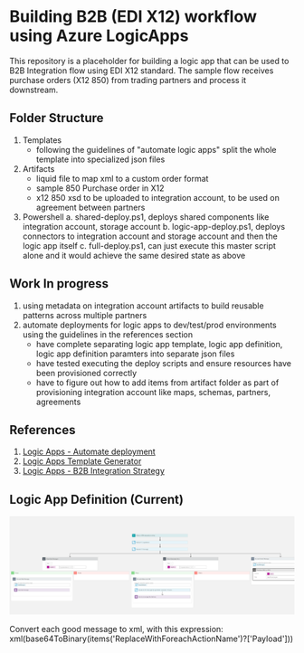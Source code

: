 # Building B2B (EDI X12) workflow using Azure LogicApps

This repository is a placeholder for building a logic app that can be used to B2B Integration flow using EDI X12 standard. The sample flow receives purchase orders (X12 850) from trading partners and process it downstream.

## Folder Structure

1. Templates
    - following the guidelines of "automate logic apps" split the whole template into specialized json files
2. Artifacts
    - liquid file to map xml to a custom order format
    - sample 850 Purchase order in X12
    - x12 850 xsd to be uploaded to integration account, to be used on agreement between partners
3. Powershell
    a. shared-deploy.ps1, deploys shared components like integration account, storage account
    b. logic-app-deploy.ps1, deploys connectors to integration account and storage account and then the logic app itself
    c. full-deploy.ps1, can just execute this master script alone and it would achieve the same desired state as above

## Work In progress

1. using metadata on integration account artifacts to build reusable patterns across multiple partners
2. automate deployments for logic apps to dev/test/prod environments using the guidelines in the references section
    - have complete separating logic app template, logic app definition, logic app definition paramters into separate json files
    - have tested executing the deploy scripts and ensure resources have been provisioned correctly
    - have to figure out how to add items from artifact folder as part of provisioning integration account like maps, schemas, partners, agreements

## References

1. [Logic Apps - Automate deployment](https://github.com/Azure-Samples/azure-logic-apps-deployment-samples)
2. [Logic Apps Template Generator](https://github.com/jeffhollan/LogicAppTemplateCreator)
3. [Logic Apps - B2B Integration Strategy](https://github.com/Azure/logicapps/blob/master/articles/microsoft-integration-with-azure-logic-apps.pdf)

## Logic App Definition (Current)

<img src="media/LogicAppDefinition.png" alt="Designer View" />

Convert each good message to xml, with this expression:
xml(base64ToBinary(items('ReplaceWithForeachActionName')?['Payload']))